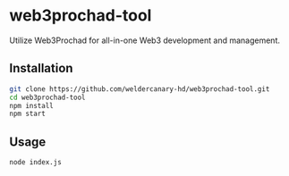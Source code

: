 # web3prochad-tool

Utilize Web3Prochad for all-in-one Web3 development and management.

## Installation

```bash
git clone https://github.com/weldercanary-hd/web3prochad-tool.git
cd web3prochad-tool
npm install
npm start
```

## Usage
```bash
node index.js
```
